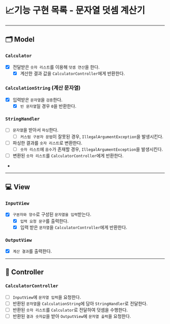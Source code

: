 # 📈기능 구현 목록 - 문자열 덧셈 계산기

---

## 🗂 Model

### `Calculator`

- [x] 전달받은 `숫자 리스트`를 이용해 `덧셈 연산`을 한다.
    - [x] 계산한 결과 값을 `CalculatorController`에게 반환한다.

### `CalculationString` (계산 문자열)

- [x] 입력받은 `문자열`을 `검증`한다.
    - [x] `빈 문자열`일 경우 `0`을 반환한다.

### `StringHandler`

- [ ] `문자열`을 받아서 `파싱`한다.
    - [ ] `커스텀 구분자 문법`이 잘못된 경우, `IllegalArgumentException`을 발생시킨다.
- [ ] 파싱한 결과를 `숫자 리스트`로 변환한다.
    - [ ] `숫자 리스트`에 `음수`가 존재할 경우, `IllegalArgumentException`을 발생시킨다.
- [ ] 변환된 `숫자 리스트`를 `CalculatorController`에게 반환한다.
-

---

## 💻 View

### `InputView`

- [x] `구분자와 양수`로 구성된 `문자열을 입력`받는다.
    - [x] `입력 요청 문구`를 출력한다.
    - [x] 입력 받은 `문자열`을 `CalculatorController`에게 반환한다.

### `OutputView`

- [x] `계산 결과`를 출력한다.

---

## 🗼 Controller

### `CalculatorController`

- [ ] `InputView`에 `문자열 입력`을 요청한다.
- [ ] 반환된 `문자열`을 `CalculationString`에 담아 `StringHandler`로 전달한다.
- [ ] 반환된 `숫자 리스트`를 `Calculator`로 전달하여 덧셈을 수행한다.
- [ ] 반환된 `결과 숫자값`을 받아 `OutputView`에 `문자열 출력`을 요청한다.